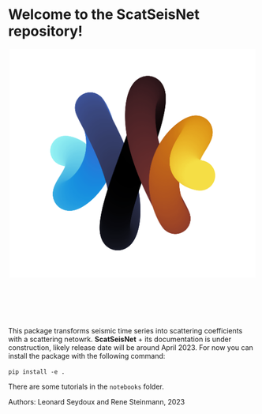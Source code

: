 # Welcome to the __ScatSeisNet__ repository!

<p align="center">
<img src="logo_ssn.png" width=500>
</p><br><br><br><br>

This package transforms seismic time series into scattering coefficients with a scattering netowrk. __ScatSeisNet__ + its documentation is under construction, likely release date will be around April 2023. For now you can install the package with the following command:

```pip install -e . ```

There are some tutorials in the `notebooks` folder.

Authors: Leonard Seydoux and Rene Steinmann, 2023